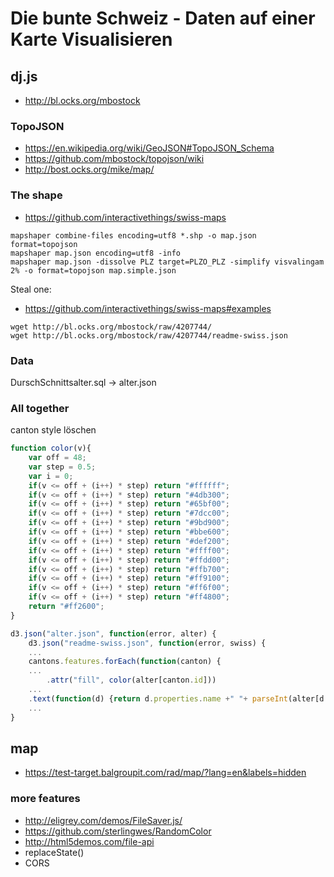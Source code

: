 # Die bunte Schweiz - Daten auf einer Karte Visualisieren
## dj.js
* http://bl.ocks.org/mbostock
### TopoJSON
* https://en.wikipedia.org/wiki/GeoJSON#TopoJSON_Schema
* https://github.com/mbostock/topojson/wiki
* http://bost.ocks.org/mike/map/

### The shape

* https://github.com/interactivethings/swiss-maps
```
mapshaper combine-files encoding=utf8 *.shp -o map.json format=topojson
mapshaper map.json encoding=utf8 -info
mapshaper map.json -dissolve PLZ target=PLZO_PLZ -simplify visvalingam 2% -o format=topojson map.simple.json
```
Steal one:

* https://github.com/interactivethings/swiss-maps#examples 

```
wget http://bl.ocks.org/mbostock/raw/4207744/ 
wget http://bl.ocks.org/mbostock/raw/4207744/readme-swiss.json 
```

### Data

DurschSchnittsalter.sql -> alter.json

### All together

canton style löschen

```javascript
function color(v){
	var off = 48;
	var step = 0.5;
	var i = 0;
	if(v <= off + (i++) * step) return "#ffffff";
	if(v <= off + (i++) * step) return "#4db300";
	if(v <= off + (i++) * step) return "#65bf00";
	if(v <= off + (i++) * step) return "#7dcc00";
	if(v <= off + (i++) * step) return "#9bd900";
	if(v <= off + (i++) * step) return "#bbe600";
	if(v <= off + (i++) * step) return "#def200";
	if(v <= off + (i++) * step) return "#ffff00";
	if(v <= off + (i++) * step) return "#ffdd00";
	if(v <= off + (i++) * step) return "#ffb700";
	if(v <= off + (i++) * step) return "#ff9100";
	if(v <= off + (i++) * step) return "#ff6f00";
	if(v <= off + (i++) * step) return "#ff4800";
	return "#ff2600";
}

d3.json("alter.json", function(error, alter) {
	d3.json("readme-swiss.json", function(error, swiss) {
	...
	cantons.features.forEach(function(canton) {
	...
		.attr("fill", color(alter[canton.id]))
	...
	.text(function(d) {return d.properties.name +" "+ parseInt(alter[d.id]*10)/10;});
	...
}
```

## map
* https://test-target.balgroupit.com/rad/map/?lang=en&labels=hidden

### more features
* http://eligrey.com/demos/FileSaver.js/
* https://github.com/sterlingwes/RandomColor
* http://html5demos.com/file-api
* replaceState()
* CORS

